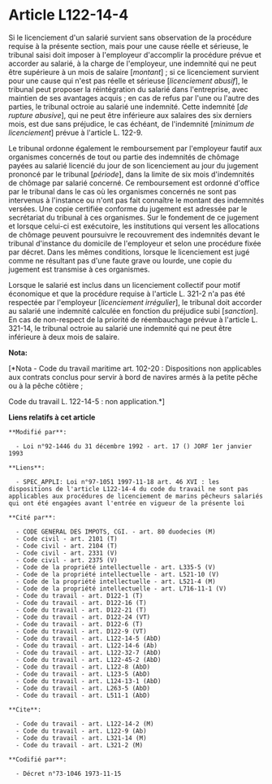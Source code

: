 # Article L122-14-4

Si le licenciement d'un salarié survient sans observation de la procédure requise à la présente section, mais pour une cause
réelle et sérieuse, le tribunal saisi doit imposer à l'employeur d'accomplir la procédure prévue et accorder au salarié, à la
charge de l'employeur, une indemnité qui ne peut être supérieure à un mois de salaire [*montant*] ; si ce licenciement
survient pour une cause qui n'est pas réelle et sérieuse [*licenciement abusif*], le tribunal peut proposer la réintégration
du salarié dans l'entreprise, avec maintien de ses avantages acquis ; en cas de refus par l'une ou l'autre des parties, le
tribunal octroie au salarié une indemnité. Cette indemnité [*de rupture abusive*], qui ne peut être inférieure aux salaires
des six derniers mois, est due sans préjudice, le cas échéant, de l'indemnité [*minimum de licenciement*] prévue à l'article
L. 122-9.

Le tribunal ordonne également le remboursement par l'employeur fautif aux organismes concernés de tout ou partie des
indemnités de chômage payées au salarié licencié du jour de son licenciement au jour du jugement prononcé par le tribunal
[*période*], dans la limite de six mois d'indemnités de chômage par salarié concerné. Ce remboursement est ordonné d'office
par le tribunal dans le cas où les organismes concernés ne sont pas intervenus à l'instance ou n'ont pas fait connaître le
montant des indemnités versées. Une copie certifiée conforme du jugement est adressée par le secrétariat du tribunal à ces
organismes. Sur le fondement de ce jugement et lorsque celui-ci est exécutoire, les institutions qui versent les allocations
de chômage peuvent poursuivre le recouvrement des indemnités devant le tribunal d'instance du domicile de l'employeur et
selon une procédure fixée par décret. Dans les mêmes conditions, lorsque le licenciement est jugé comme ne résultant pas
d'une faute grave ou lourde, une copie du jugement est transmise à ces organismes.

Lorsque le salarié est inclus dans un licenciement collectif pour motif économique et que la procédure requise à l'article L.
321-2 n'a pas été respectée par l'employeur [*licenciement irrégulier*], le tribunal doit accorder au salarié une indemnité
calculée en fonction du préjudice subi [*sanction*]. En cas de non-respect de la priorité de réembauchage prévue à l'article
L. 321-14, le tribunal octroie au salarié une indemnité qui ne peut être inférieure à deux mois de salaire.

**Nota:**

[*Nota - Code du travail maritime art. 102-20 : Dispositions non applicables aux contrats conclus pour servir à bord de
navires armés à la petite pêche ou à la pêche côtière ;

Code du travail L. 122-14-5 : non application.*]

**Liens relatifs à cet article**

	**Modifié par**:

	  - Loi n°92-1446 du 31 décembre 1992 - art. 17 () JORF 1er janvier 1993

	**Liens**:

	  - SPEC_APPLI: Loi n°97-1051 1997-11-18 art. 46 XVI : les dispositions de l'article L122-14-4 du code du travail ne sont pas applicables aux procédures de licenciement de marins pêcheurs salariés qui ont été engagées avant l'entrée en vigueur de la présente loi

	**Cité par**:

	  - CODE GENERAL DES IMPOTS, CGI. - art. 80 duodecies (M)
	  - Code civil - art. 2101 (T)
	  - Code civil - art. 2104 (T)
	  - Code civil - art. 2331 (V)
	  - Code civil - art. 2375 (V)
	  - Code de la propriété intellectuelle - art. L335-5 (V)
	  - Code de la propriété intellectuelle - art. L521-10 (V)
	  - Code de la propriété intellectuelle - art. L521-4 (M)
	  - Code de la propriété intellectuelle - art. L716-11-1 (V)
	  - Code du travail - art. D122-1 (T)
	  - Code du travail - art. D122-16 (T)
	  - Code du travail - art. D122-21 (T)
	  - Code du travail - art. D122-24 (VT)
	  - Code du travail - art. D122-6 (T)
	  - Code du travail - art. D122-9 (VT)
	  - Code du travail - art. L122-14-5 (AbD)
	  - Code du travail - art. L122-14-6 (Ab)
	  - Code du travail - art. L122-32-7 (AbD)
	  - Code du travail - art. L122-45-2 (AbD)
	  - Code du travail - art. L122-8 (AbD)
	  - Code du travail - art. L123-5 (AbD)
	  - Code du travail - art. L124-13-1 (AbD)
	  - Code du travail - art. L263-5 (AbD)
	  - Code du travail - art. L511-1 (AbD)

	**Cite**:

	  - Code du travail - art. L122-14-2 (M)
	  - Code du travail - art. L122-9 (Ab)
	  - Code du travail - art. L321-14 (M)
	  - Code du travail - art. L321-2 (M)

	**Codifié par**:

	  - Décret n°73-1046 1973-11-15

